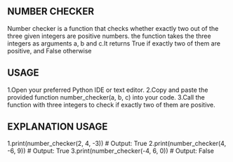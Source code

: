 ## NUMBER CHECKER
Number checker is a function that  checks whether exactly two out of the three given integers are positive numbers.
the function takes the three integers as arguments a, b and c.It returns True if exactly two of them are positive, and 
False otherwise

## USAGE
  1.Open your preferred Python IDE or text editor.
  2.Copy and paste the provided function number_checker(a, b, c) into your code.
  3.Call the function with three integers to check if exactly two of them are positive.
  
## EXPLANATION USAGE
  1.print(number_checker(2, 4, -3))  # Output: True
  2.print(number_checker(4, -6, 9))  # Output: True
  3.print(number_checker(-4, 6, 0))  # Output: False
